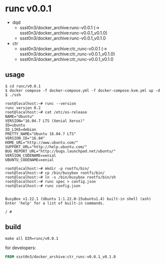 # runc v0.0.1

* dqd
    * ssst0n3/docker_archive:runc-v0.0.1 (-> ssst0n3/docker_archive:runc-v0.0.1_v0.1.0)
    * ssst0n3/docker_archive:runc-v0.0.1_v0.1.0
* ctr
    * ssst0n3/docker_archive:ctr_runc-v0.0.1 (-> ssst0n3/docker_archive:ctr_runc-v0.0.1_v0.1.0)
    * ssst0n3/docker_archive:ctr_runc-v0.0.1_v0.1.0

## usage

```shell
$ cd runc/v0.0.1
$ docker compose -f docker-compose.yml -f docker-compose.kvm.yml up -d
$ ./ssh
```

```shell
root@localhost:~# runc --version
runc version 0.2
root@localhost:~# cat /etc/os-release 
NAME="Ubuntu"
VERSION="16.04.7 LTS (Xenial Xerus)"
ID=ubuntu
ID_LIKE=debian
PRETTY_NAME="Ubuntu 16.04.7 LTS"
VERSION_ID="16.04"
HOME_URL="http://www.ubuntu.com/"
SUPPORT_URL="http://help.ubuntu.com/"
BUG_REPORT_URL="http://bugs.launchpad.net/ubuntu/"
VERSION_CODENAME=xenial
UBUNTU_CODENAME=xenial
```

```shell
root@localhost:~# mkdir -p rootfs/bin/
root@localhost:~# cp /bin/busybox rootfs/bin/
root@localhost:~# ln -s /bin/busybox rootfs/bin/sh
root@localhost:~# runc spec > config.json
root@localhost:~# runc config.json 


BusyBox v1.22.1 (Ubuntu 1:1.22.0-15ubuntu1.4) built-in shell (ash)
Enter 'help' for a list of built-in commands.

/ # 
```

## build

```shell
make all DIR=runc/v0.0.1
```

for developers:

```dockerfile
FROM ssst0n3/docker_archive:ctr_runc-v0.0.1_v0.1.0
```
